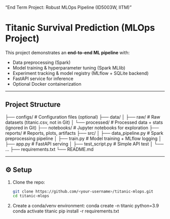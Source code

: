 “End Term Project: Robust MLOps Pipeline (ID5003W, IITM)”
#  Titanic Survival Prediction (MLOps Project)

This project demonstrates an **end-to-end ML pipeline** with:
- Data preprocessing (Spark)
- Model training & hyperparameter tuning (Spark MLlib)
- Experiment tracking & model registry (MLflow + SQLite backend)
- FastAPI service for inference
- Optional Docker containerization

---

## Project Structure
├── configs/ # Configuration files (optional)
├── data/
│ ├── raw/ # Raw datasets (titanic.csv, not in Git)
│ └── processed/ # Processed data + stats (ignored in Git)
├── notebooks/ # Jupyter notebooks for exploration
├── reports/ # Reports, plots, artifacts
├── src/
│ ├── data_pipeline.py # Spark preprocessing pipeline
│ ├── train.py # Model training + MLflow logging
│ ├── app.py # FastAPI serving
│ ├── test_script.py # Simple API test
│ └── ...
├── requirements.txt
└── README.md


---

## ⚙️ Setup

1. Clone the repo:
   ```bash
   git clone https://github.com/<your-username>/titanic-mlops.git
   cd titanic-mlops
2. Create a conda/venv environment:
conda create -n titanic python=3.9
conda activate titanic
pip install -r requirements.txt

